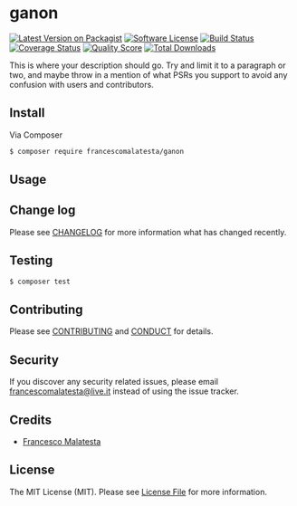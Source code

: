 # ganon

[![Latest Version on Packagist][ico-version]][link-packagist]
[![Software License][ico-license]](LICENSE.md)
[![Build Status][ico-travis]][link-travis]
[![Coverage Status][ico-scrutinizer]][link-scrutinizer]
[![Quality Score][ico-code-quality]][link-code-quality]
[![Total Downloads][ico-downloads]][link-downloads]

This is where your description should go. Try and limit it to a paragraph or two, and maybe throw in a mention of what
PSRs you support to avoid any confusion with users and contributors.

## Install

Via Composer

``` bash
$ composer require francescomalatesta/ganon
```

## Usage

## Change log

Please see [CHANGELOG](CHANGELOG.md) for more information what has changed recently.

## Testing

``` bash
$ composer test
```

## Contributing

Please see [CONTRIBUTING](CONTRIBUTING.md) and [CONDUCT](CONDUCT.md) for details.

## Security

If you discover any security related issues, please email [francescomalatesta@live.it](mailto:francescomalatesta@live.it) instead of using the issue tracker.

## Credits

- [Francesco Malatesta][link-author]

## License

The MIT License (MIT). Please see [License File](LICENSE.md) for more information.

[ico-version]: https://img.shields.io/packagist/v/francescomalatesta/ganon.svg?style=flat-square
[ico-license]: https://img.shields.io/badge/license-MIT-brightgreen.svg?style=flat-square
[ico-travis]: https://img.shields.io/travis/francescomalatesta/ganon/master.svg?style=flat-square
[ico-scrutinizer]: https://img.shields.io/scrutinizer/coverage/g/francescomalatesta/ganon.svg?style=flat-square
[ico-code-quality]: https://img.shields.io/scrutinizer/g/francescomalatesta/ganon.svg?style=flat-square
[ico-downloads]: https://img.shields.io/packagist/dt/francescomalatesta/ganon.svg?style=flat-square

[link-packagist]: https://packagist.org/packages/francescomalatesta/ganon
[link-travis]: https://travis-ci.org/francescomalatesta/ganon
[link-scrutinizer]: https://scrutinizer-ci.com/g/francescomalatesta/ganon/code-structure
[link-code-quality]: https://scrutinizer-ci.com/g/francescomalatesta/ganon
[link-downloads]: https://packagist.org/packages/francescomalatesta/ganon
[link-author]: https://github.com/francescomalatesta
[link-contributors]: ../../contributors
